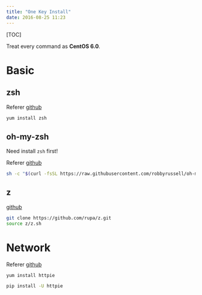 ```yaml
---
title: "One Key Install"
date: 2016-08-25 11:23
---
```


[TOC][]()

Treat every command as **CentOS 6.0**.

# Basic

## zsh

Referer [github](https://github.com/robbyrussell/oh-my-zsh/wiki/Installing-ZSH)

```bash
yum install zsh
```

## oh-my-zsh

Need install `zsh` first!

Referer [github](https://github.com/robbyrussell/oh-my-zsh)

```bash
sh -c "$(curl -fsSL https://raw.githubusercontent.com/robbyrussell/oh-my-zsh/master/tools/install.sh)"
```

## z

[github](https://github.com/rupa/z)
```bash
git clone https://github.com/rupa/z.git
source z/z.sh
```

# Network

Referer [github](https://github.com/)

```bash
yum install httpie
```

```bash
pip install -U httpie
```
